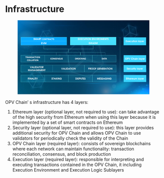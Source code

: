 # Infrastructure

<figure><img src="../.gitbook/assets/1 (1).png" alt=""><figcaption></figcaption></figure>

OPV Chain’ s infrastructure has 4 layers:&#x20;

1. Ethereum layer (optional layer, not required to use): can take advantage of the high security from Ethereum when using this layer because it is implemented by a set of smart contracts on Ethereum&#x20;
2. Security layer (optional layer, not required to use): this layer provides additional security for OPV Chain and allows OPV Chain to use validators for periodically check the validity of the Chain&#x20;
3. OPV Chain layer (required layer): consists of sovereign blockchains where each network can maintain functionality: transaction reconciliation, consensus, and block production&#x20;
4. Execution layer (required layer): responsible for interpreting and executing transactions contained in the OPV Chain, it including Execution Environment and Execution Logic Sublayers
